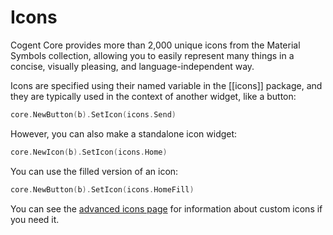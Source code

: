 # Icons

Cogent Core provides more than 2,000 unique icons from the Material Symbols collection, allowing you to easily represent many things in a concise, visually pleasing, and language-independent way.

Icons are specified using their named variable in the [[icons]] package, and they are typically used in the context of another widget, like a button:

```Go
core.NewButton(b).SetIcon(icons.Send)
```

However, you can also make a standalone icon widget:

```Go
core.NewIcon(b).SetIcon(icons.Home)
```

You can use the filled version of an icon:

```Go
core.NewButton(b).SetIcon(icons.HomeFill)
```

You can see the [advanced icons page](../../advanced/icons) for information about custom icons if you need it.
